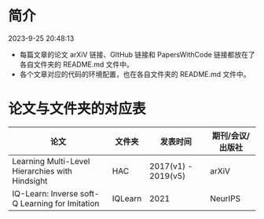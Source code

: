# 简介

2023-9-25 20:48:13

* 每篇文章的论文 arXiV 链接、GItHub 链接和 PapersWithCode 链接都放在了各自文件夹的 README.md 文件中。
* 各个文章对应的代码的环境配置，也在各自文件夹的 README.md 文件中。

# 论文与文件夹的对应表

| 论文                                            | 文件夹  | 发表时间            | 期刊/会议/出版社 |
| ----------------------------------------------- | ------- | ------------------- | ---------------- |
| Learning Multi-Level Hierarchies with Hindsight | HAC     | 2017(v1) - 2019(v5) | arXiV            |
| IQ-Learn: Inverse soft-Q Learning for Imitation | IQLearn | 2021                | NeurIPS          |

